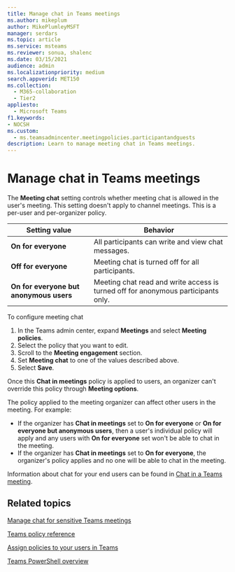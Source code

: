 ```yaml
--- 
title: Manage chat in Teams meetings
ms.author: mikeplum
author: MikePlumleyMSFT
manager: serdars
ms.topic: article
ms.service: msteams
ms.reviewer: sonua, shalenc
ms.date: 03/15/2021
audience: admin
ms.localizationpriority: medium
search.appverid: MET150
ms.collection: 
  - M365-collaboration
  - Tier2
appliesto: 
  - Microsoft Teams
f1.keywords:
- NOCSH
ms.custom: 
  - ms.teamsadmincenter.meetingpolicies.participantandguests
description: Learn to manage meeting chat in Teams meetings.
---
```


# Manage chat in Teams meetings

The **Meeting chat** setting controls whether meeting chat is allowed in the user's meeting. This setting doesn't apply to channel meetings. This is a per-user and per-organizer policy.

|Setting value |Behavior  |
|---------|---------|
|**On for everyone**     | All participants can write and view chat messages. |
|**Off for everyone**     | Meeting chat is turned off for all participants.  |
|**On for everyone but anonymous users**     | Meeting chat read and write access is turned off for anonymous participants only.  |

To configure meeting chat

1. In the Teams admin center, expand **Meetings** and select **Meeting policies**.
1. Select the policy that you want to edit.
1. Scroll to the **Meeting engagement** section.
1. Set **Meeting chat** to one of the values described above.
1. Select **Save**.

Once this **Chat in meetings** policy is applied to users, an organizer can't override this policy through **Meeting options**.

The policy applied to the meeting organizer can affect other users in the meeting. For example:

- If the organizer has **Chat in meetings** set to **On for everyone** or **On for everyone but anonymous users**, then a user's individual policy will apply and any users with **On for everyone** set won't be able to chat in the meeting.
- If the organizer has **Chat in meetings** set to **On for everyone**, the organizer's policy applies and no one will be able to chat in the meeting.

Information about chat for your end users can be found in [Chat in a Teams meeting](https://support.microsoft.com/office/64e2cb91-8a11-4781-94ea-fbb23f2b922f).

## Related topics

[Manage chat for sensitive Teams meetings](manage-chat-sensitive-meetings.md)

[Teams policy reference](settings-policies-reference.md)

[Assign policies to your users in Teams](policy-assignment-overview.md)

[Teams PowerShell overview](teams-powershell-overview.md)
